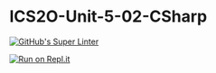 # ICS2O-Unit-5-02-CSharp

[![GitHub's Super Linter](https://github.com/KaitlynIp64/ICS2O-Unit-5-02-CSharp/workflows/GitHub's%20Super%20Linter/badge.svg)](https://github.com/KaitlynIp64/ICS2O-Unit-5-02-CSharp/actions)

[![Run on Repl.it](https://repl.it/badge/github/KaitlynIp64/ICS2O-Unit-5-02-CSharp)](https://repl.it/github/KaitlynIp64/ICS2O-Unit-5-02-CSharp)
